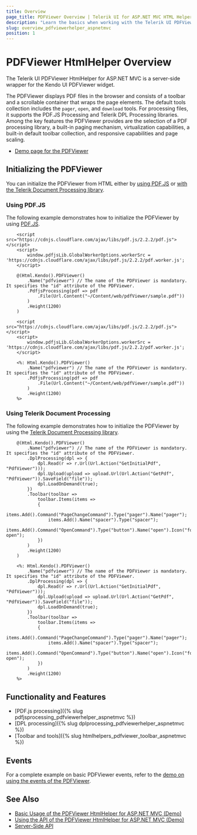```yaml
---
title: Overview
page_title: PDFViewer Overview | Telerik UI for ASP.NET MVC HTML Helpers
description: "Learn the basics when working with the Telerik UI PDFViewer HtmlHelper for ASP.NET."
slug: overview_pdfviewerhelper_aspnetmvc
position: 1
---
```


# PDFViewer HtmlHelper Overview

The Telerik UI PDFViewer HtmlHelper for ASP.NET MVC is a server-side wrapper for the Kendo UI PDFViewer widget.

The PDFViewer displays PDF files in the browser and consists of a toolbar and a scrollable container that wraps the page elements. The default tools collection includes the `pager`, `open`, and `download` tools. For processing files, it supports the PDF.JS Processing and Telerik DPL Processing libraries. Among the key features the PDFViewer provides are the selection of a PDF processing library, a built-in paging mechanism, virtualization capabilities, a built-in default toolbar collection, and responsive capabilities and page scaling.

* [Demo page for the PDFViewer](https://demos.telerik.com/aspnet-mvc/pdfviewer)

## Initializing the PDFViewer

You can initialize the PDFViewer from HTML either by [using PDF.JS](#using-pdfjs) or [with the Telerik Document Processing library](#using-telerik-document-processing).

### Using PDF.JS

The following example demonstrates how to initialize the PDFViewer by using [PDF.JS](https://mozilla.github.io/pdf.js/).

```Razor
    <script src="https://cdnjs.cloudflare.com/ajax/libs/pdf.js/2.2.2/pdf.js"></script>
    <script>
        window.pdfjsLib.GlobalWorkerOptions.workerSrc = 'https://cdnjs.cloudflare.com/ajax/libs/pdf.js/2.2.2/pdf.worker.js';
    </script>

    @(Html.Kendo().PDFViewer()
        .Name("pdfviewer") // The name of the PDFViewer is mandatory. It specifies the "id" attribute of the PDFViewer.
        .PdfjsProcessing(pdf => pdf
            .File(Url.Content("~/Content/web/pdfViewer/sample.pdf"))
        )
        .Height(1200)
    )
```
```ASPX
    <script src="https://cdnjs.cloudflare.com/ajax/libs/pdf.js/2.2.2/pdf.js"></script>
    <script>
        window.pdfjsLib.GlobalWorkerOptions.workerSrc = 'https://cdnjs.cloudflare.com/ajax/libs/pdf.js/2.2.2/pdf.worker.js';
    </script>

    <%: Html.Kendo().PDFViewer()
        .Name("pdfviewer") // The name of the PDFViewer is mandatory. It specifies the "id" attribute of the PDFViewer.
        .PdfjsProcessing(pdf => pdf
            .File(Url.Content("~/Content/web/pdfViewer/sample.pdf"))
        )
        .Height(1200)
    %>
```

### Using Telerik Document Processing

The following example demonstrates how to initialize the PDFViewer by using the [Telerik Document Processing library](https://docs.telerik.com/devtools/document-processing/introduction).

```Razor
    @(Html.Kendo().PDFViewer()
        .Name("pdfviewer") // The name of the PDFViewer is mandatory. It specifies the "id" attribute of the PDFViewer.
        .DplProcessing(dpl => {
            dpl.Read(r => r.Url(Url.Action("GetInitialPdf", "PdfViewer")));
            dpl.Upload(upload => upload.Url(Url.Action("GetPdf", "PdfViewer")).SaveField("file"));
            dpl.LoadOnDemand(true);
        })
        .Toolbar(toolbar =>
            toolbar.Items(items =>
            {
                items.Add().Command("PageChangeCommand").Type("pager").Name("pager");
                items.Add().Name("spacer").Type("spacer");
                items.Add().Command("OpenCommand").Type("button").Name("open").Icon("folder-open");
            })
        )
        .Height(1200)
    )
```
```ASPX
    <%: Html.Kendo().PDFViewer()
        .Name("pdfviewer") // The name of the PDFViewer is mandatory. It specifies the "id" attribute of the PDFViewer.
        .DplProcessing(dpl => {
            dpl.Read(r => r.Url(Url.Action("GetInitialPdf", "PdfViewer")));
            dpl.Upload(upload => upload.Url(Url.Action("GetPdf", "PdfViewer")).SaveField("file"));
            dpl.LoadOnDemand(true);
        })
        .Toolbar(toolbar =>
            toolbar.Items(items =>
            {
                items.Add().Command("PageChangeCommand").Type("pager").Name("pager");
                items.Add().Name("spacer").Type("spacer");
                items.Add().Command("OpenCommand").Type("button").Name("open").Icon("folder-open");
            })
        )
        .Height(1200)
    %>
```

## Functionality and Features

* [PDF.js processing]({% slug pdfjsprocessing_pdfviewerhelper_aspnetmvc %})
* [DPL processing]({% slug dplprocessing_pdfviewerhelper_aspnetmvc %})
* [Toolbar and tools]({% slug htmlhelpers_pdfviewer_toolbar_aspnetmvc %})

## Events

For a complete example on basic PDFViewer events, refer to the [demo on using the events of the PDFViewer](https://demos.telerik.com/aspnet-mvc/pdfviewer/events).

## See Also

* [Basic Usage of the PDFViewer HtmlHelper for ASP.NET MVC (Demo)](https://demos.telerik.com/aspnet-mvc/pdfviewer/index)
* [Using the API of the PDFViewer HtmlHelper for ASP.NET MVC (Demo)](https://demos.telerik.com/aspnet-mvc/pdfviewer/api)
* [Server-Side API](/api/pdfviewer)
